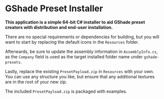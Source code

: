 # GShade Preset Installer
**This application is a simple 64-bit C# installer to aid GShade preset creators with distribution and end-user installation.**

There are no special requirements or dependencies for building, but you will want to start by replacing the default icons in the `Resources` folder.

Afterwards, be sure to update the assembly information in `AssemblyInfo.cs`, as the `Company` field is used as the target installed folder name under `gshade-presets`.

Lastly, replace the existing `PresetPayload.zip` in `Resources` with your own. You can use any structure you like, but ensure that any additional textures are in the root of your new zip.

The included `PresetPayload.zip` is packaged with examples.
